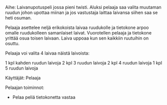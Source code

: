 Aihe: Laivanupotuspeli jossa pieni twisti. Aluksi pelaaja saa valita muutaman ruudun johon upottaa miinan ja jos vastustaja laittaa laivansa siihen saa se heti osuman.

Pelaaja asettelee neljä erikokoista laivaa ruudukolle ja tietokone arpoo omalle ruudukolleen samanlaiset laivat. Vuorotellen pelaaja ja tietokone yrittää osua toisen laivaan. Laiva uppoaa kun sen kaikkiin ruutuihin on osuttu.

Pelaaja voi valita 4 laivaa näistä laivoista:

1 kpl kahden ruudun laivoja
2 kpl 3 ruudun laivoja
2 kpl 4 ruudun laivoja
1 kpl 5 ruudun laivoja

Käyttäjät: Pelaaja

Pelaajan toiminnot:
- Pelaa peliä tietokonetta vastaa 

